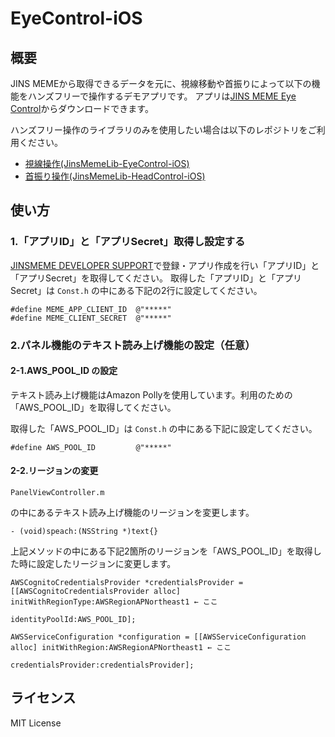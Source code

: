 # EyeControl-iOS

## 概要

JINS MEMEから取得できるデータを元に、視線移動や首振りによって以下の機能をハンズフリーで操作するデモアプリです。
アプリは[JINS MEME Eye Control](https://itunes.apple.com/jp/app/jins-meme-eye-control/id1407318434?mt=8)からダウンロードできます。

ハンズフリー操作のライブラリのみを使用したい場合は以下のレポジトリをご利用ください。
- [視線操作(JinsMemeLib-EyeControl-iOS)](https://github.com/jins-meme/JinsMemeLib-EyeControl-iOS)
- [首振り操作(JinsMemeLib-HeadControl-iOS)](https://github.com/jins-meme/JinsMemeLib-HeadControl-iOS)

## 使い方

### 1.「アプリID」と「アプリSecret」取得し設定する

[JINSMEME DEVELOPER SUPPORT](https://jins-meme.com/ja/developers/)で登録・アプリ作成を行い「アプリID」と「アプリSecret」を取得してください。
取得した「アプリID」と「アプリSecret」は
`Const.h`
の中にある下記の2行に設定してください。

~~~
#define MEME_APP_CLIENT_ID  @"*****"
#define MEME_CLIENT_SECRET  @"*****"
~~~


### 2.パネル機能のテキスト読み上げ機能の設定（任意）

#### 2-1.AWS_POOL_ID の設定

テキスト読み上げ機能はAmazon Pollyを使用しています。利用のための「AWS_POOL_ID」を取得してください。

取得した「AWS_POOL_ID」は
`Const.h`
の中にある下記に設定してください。

~~~
#define AWS_POOL_ID         @"*****"
~~~

#### 2-2.リージョンの変更

`PanelViewController.m`

の中にあるテキスト読み上げ機能のリージョンを変更します。

`- (void)speach:(NSString *)text{}`

上記メソッドの中にある下記2箇所のリージョンを「AWS_POOL_ID」を取得した時に設定したリージョンに変更します。

~~~~
AWSCognitoCredentialsProvider *credentialsProvider = [[AWSCognitoCredentialsProvider alloc] initWithRegionType:AWSRegionAPNortheast1 ← ここ
                                                                                                    identityPoolId:AWS_POOL_ID];
~~~~

~~~~
AWSServiceConfiguration *configuration = [[AWSServiceConfiguration alloc] initWithRegion:AWSRegionAPNortheast1 ← ここ
                                                                         credentialsProvider:credentialsProvider];
~~~~

## ライセンス

MIT License
